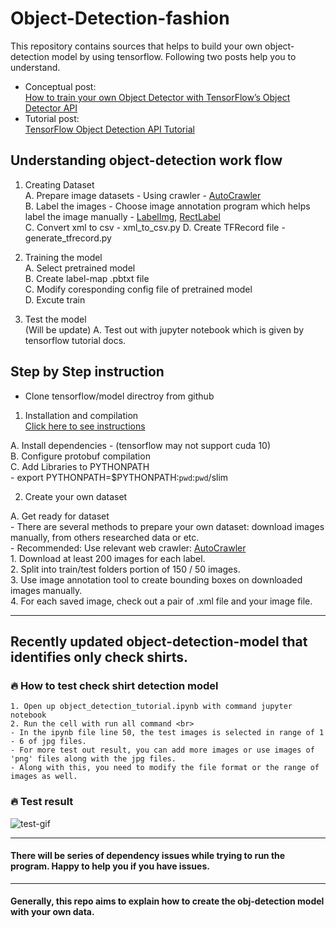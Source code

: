 # Object-Detection-fashion

This repository contains sources that helps to build your own object-detection model by using tensorflow. Following two posts help you to understand.

* Conceptual post: <br>
[How to train your own Object Detector with TensorFlow’s Object Detector API](https://towardsdatascience.com/how-to-train-your-own-object-detector-with-tensorflows-object-detector-api-bec72ecfe1d9?fbclid=IwAR28ciB3yWmcRM14p_qGr655YEQVQeF-CAmRxHut2vOnPjQbfbd5JK-anwc)
* Tutorial post: <br>
[TensorFlow Object Detection API Tutorial](https://pythonprogramming.net/video-tensorflow-object-detection-api-tutorial/)

## Understanding object-detection work flow

1. Creating Dataset <br>
  A. Prepare image datasets - Using crawler - [AutoCrawler](https://github.com/YoongiKim/AutoCrawler)<br>
  B. Label the images - Choose image annotation program which helps label the image manually - [LabelImg](https://github.com/tzutalin/labelImg), [RectLabel](https://rectlabel.com/) <br>
  C. Convert xml to csv - xml_to_csv.py
  D. Create TFRecord file - generate_tfrecord.py
  
2. Training the model <br>
  A. Select pretrained model <br>
  B. Create label-map .pbtxt file <br>
  C. Modify coresponding config file of pretrained model <br>
  D. Excute train
  
3. Test the model <br>
  (Will be update) A. Test out with jupyter notebook which is given by tensorflow tutorial docs.
  

## Step by Step instruction
 - Clone tensorflow/model directroy from github

1. Installation and compilation <br>
 [Click here to see instructions](https://github.com/tensorflow/models/blob/master/research/object_detection/g3doc/installation.md) <br>
 
  A. Install dependencies - (tensorflow may not support cuda 10)<br>
  B. Configure protobuf compilation <br>
  C. Add Libraries to PYTHONPATH <br>
    - export PYTHONPATH=$PYTHONPATH:`pwd`:`pwd`/slim

  
2. Create your own dataset <br>

  A. Get ready for dataset <br>
    - There are several methods to prepare your own dataset: download images manually, from others researched data or etc. <br>
    - Recommended: Use relevant web crawler: [AutoCrawler](https://github.com/YoongiKim/AutoCrawler)<br>
    1. Download at least 200 images for each label. <br>
    2. Split into train/test folders portion of 150 / 50 images. <br>
    3. Use image annotation tool to create bounding boxes on downloaded images manually. <br>
    4. For each saved image, check out a pair of .xml file and your image file. <br>
    
***
## Recently updated object-detection-model that identifies only check shirts. <br>
### :fire: How to test check shirt detection model <br>

    1. Open up object_detection_tutorial.ipynb with command jupyter notebook 
    2. Run the cell with run all command <br>
    - In the ipynb file line 50, the test images is selected in range of 1 - 6 of jpg files. 
    - For more test out result, you can add more images or use images of 'png' files along with the jpg files.
    - Along with this, you need to modify the file format or the range of images as well.

### :fire: Test result
![test-gif](https://github.com/hogyun3709/object-detection-fashion/blob/master/object-detection-test.gif)

***
#### There will be series of dependency issues while trying to run the program. Happy to help you if you have issues.
***
#### Generally, this repo aims to explain how to create the obj-detection model with your own data. <br>



